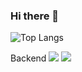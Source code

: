 ### Hi there 👋
![Top Langs](https://github-readme-stats.vercel.app/api/top-langs/?username=seongyunlee)

Backend
<img src="https://img.shields.io/badge/NodeJS-339933?style=for-the-badge&logo=Node.js&logoColor=white">
<img src="https://img.shields.io/badge/NestJS-339933?style=for-the-badge&logo=NestJS&logoColor=#E0234E">